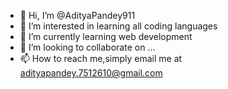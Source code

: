 - 👋 Hi, I’m @AdityaPandey911
- 👀 I’m interested in learning all coding languages
- 🌱 I’m currently learning web development
- 💞️ I’m looking to collaborate on ...
- 📫 How to reach me,simply email me at adityapandey.7512610@gmail.com

<!---
AdityaPandey911/AdityaPandey911 is a ✨ special ✨ repository because its `README.md` (this file) appears on your GitHub profile.
You can click the Preview link to take a look at your changes.
--->
